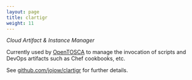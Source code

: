 ```yaml
---
layout: page
title: clartigr
weight: 11
---
```


*Cloud Artifact & Instance Manager*

Currently used by [OpenTOSCA](http://opentosca.org) to manage the invocation of scripts and DevOps artifacts such as Chef cookbooks, etc.

See [github.com/jojow/clartigr](https://github.com/jojow/clartigr) for further details.
